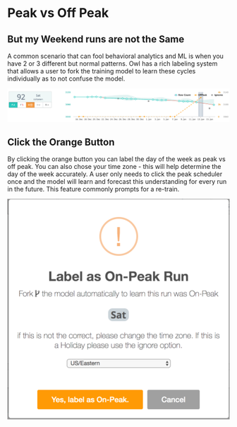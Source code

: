# Peak vs Off Peak

## But my Weekend runs are not the Same

A common scenario that can fool behavioral analytics and ML is when you have 2 or 3 different but normal patterns. Owl has a rich labeling system that allows a user to fork the training model to learn these cycles individually as to not confuse the model.

![](../.gitbook/assets/owl-rich-labeling.png)

## Click the Orange Button

By clicking the orange button you can label the day of the week as peak vs off peak. You can also chose your time zone - this will help determine the day of the week accurately. A user only needs to click the peak scheduler once and the model will learn and forecast this understanding for every run in the future. This feature commonly prompts for a re-train.

![](../.gitbook/assets/owl-off-peak.png)

